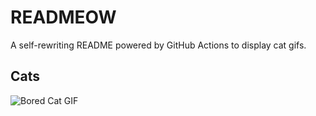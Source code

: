 # READMEOW

A self-rewriting README powered by GitHub Actions to display cat gifs.

## Cats

![Bored Cat GIF](https://media0.giphy.com/media/v1.Y2lkPTlhY2QwMmRhdGt1cjI2MmV0Y3YyZDNoNHRvMGxjaDZieXV0aWloaHR0M3lmYWp4biZlcD12MV9naWZzX3NlYXJjaCZjdD1n/mlvseq9yvZhba/200.gif)
